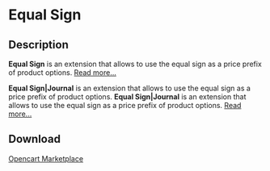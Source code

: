 # Equal Sign

## Description
**Equal Sign** is an extension that allows to use the equal sign as a price prefix of product options. [Read more...](./module/README.md)

**Equal Sign|Journal** is an extension that allows to use the equal sign as a price prefix of product options. **Equal Sign|Journal** is an extension that allows to use the equal sign as a price prefix of product options. [Read more...](./addons/journal/README.md)


## Download
[Opencart Marketplace](https://www.opencart.com/index.php?route=marketplace/extension/info&extension_id=34383)
